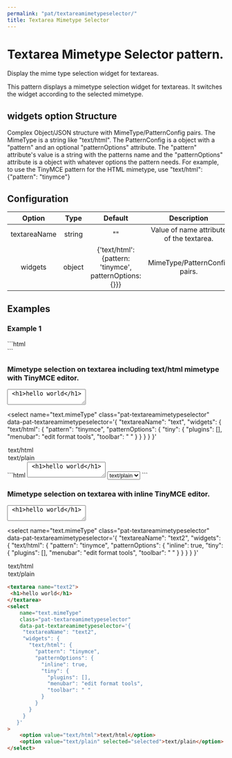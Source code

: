 ```yaml
---
permalink: "pat/textareamimetypeselector/"
title: Textarea Mimetype Selector
---
```


# Textarea Mimetype Selector pattern.

Display the mime type selection widget for textareas.

This pattern displays a mimetype selection widget for textareas.
It switches the widget according to the selected mimetype.

## widgets option Structure

Complex Object/JSON structure with MimeType/PatternConfig pairs.
The MimeType is a string like "text/html".
The PatternConfig is a object with a "pattern" and an optional "patternOptions" attribute.
The "pattern" attribute's value is a string with the patterns name and the "patternOptions" attribute is a object with whatever options the pattern needs.
For example, to use the TinyMCE pattern for the HTML mimetype, use "text/html": {"pattern": "tinymce"}

## Configuration

|    Option    |  Type  |                         Default                         |               Description                |
| :----------: | :----: | :-----------------------------------------------------: | :--------------------------------------: |
| textareaName | string |                           ""                            | Value of name attribute of the textarea. |
|   widgets    | object | {'text/html': {pattern: 'tinymce', patternOptions: {}}} |      MimeType/PatternConfig pairs.       |

## Examples

### Example 1

<div/>
```html
<div/>
```

### Mimetype selection on textarea including text/html mimetype with TinyMCE editor.

<textarea name="text">
 <h1>hello world</h1>
</textarea>
<select
   name="text.mimeType"
   class="pat-textareamimetypeselector"
   data-pat-textareamimetypeselector='{
     "textareaName": "text",
     "widgets": {
       "text/html": {
         "pattern": "tinymce",
         "patternOptions": {
           "tiny": {
             "plugins": [],
             "menubar": "edit format tools",
             "toolbar": " "
           }
         }
       }
     }
   }'
 >
 <option value="text/html">text/html</option>
 <option value="text/plain" selected="selected">text/plain</option>
</select>
```html
<textarea name="text">
 <h1>hello world</h1>
</textarea>
<select
   name="text.mimeType"
   class="pat-textareamimetypeselector"
   data-pat-textareamimetypeselector='{
     "textareaName": "text",
     "widgets": {
       "text/html": {
         "pattern": "tinymce",
         "patternOptions": {
           "tiny": {
             "plugins": [],
             "menubar": "edit format tools",
             "toolbar": " "
           }
         }
       }
     }
   }'
 >
 <option value="text/html">text/html</option>
 <option value="text/plain" selected="selected">text/plain</option>
</select>
```

### Mimetype selection on textarea with inline TinyMCE editor.

<textarea name="text2">
 <h1>hello world</h1>
</textarea>
<select
   name="text.mimeType"
   class="pat-textareamimetypeselector"
   data-pat-textareamimetypeselector='{
     "textareaName": "text2",
     "widgets": {
       "text/html": {
         "pattern": "tinymce",
         "patternOptions": {
           "inline": true,
           "tiny": {
             "plugins": [],
             "menubar": "edit format tools",
             "toolbar": " "
           }
         }
       }
     }
   }'
 >
 <option value="text/html">text/html</option>
 <option value="text/plain" selected="selected">text/plain</option>
</select>

```html
<textarea name="text2">
 <h1>hello world</h1>
</textarea>
<select
    name="text.mimeType"
    class="pat-textareamimetypeselector"
    data-pat-textareamimetypeselector='{
     "textareaName": "text2",
     "widgets": {
       "text/html": {
         "pattern": "tinymce",
         "patternOptions": {
           "inline": true,
           "tiny": {
             "plugins": [],
             "menubar": "edit format tools",
             "toolbar": " "
           }
         }
       }
     }
   }'
>
    <option value="text/html">text/html</option>
    <option value="text/plain" selected="selected">text/plain</option>
</select>
```
